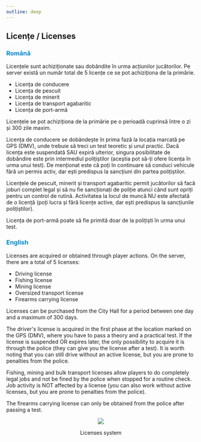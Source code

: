 ```yaml
---
outline: deep
---
```


## Licențe / Licenses

### <span style="color: #0088CC">Română</span>

Licențele sunt achiziționate sau dobândite în urma acțiunilor jucătorilor. Pe server există un număr total de 5 licențe ce se pot achiziționa de la primărie. 

- Licența de conducere
- Licența de pescuit
- Licența de minerit
- Licența de transport agabaritic
- Licența de port-armă

Licențele se pot achiziționa de la primărie pe o perioadă cuprinsă între o zi și 300 zile maxim.

Licența de conducere se dobândește în prima fază la locația marcată pe GPS (DMV), unde trebuie să treci un test teoretic și unul practic. Dacă licența este suspendată SAU expiră ulterior, singura posibilitate de dobândire este prin intermediul polițiștilor (aceștia pot să-ți ofere licența în urma unui test). De menționat este că poți în continuare să conduci vehicule fără un permis activ, dar ești predispus la sancțiuni din partea polițiștilor.

Licențele de pescuit, minerit și transport agabaritic permit jucătorilor să facă joburi complet legal și să nu fie sancționați de poliție atunci când sunt opriți pentru un control de rutină. Activitatea la locul de muncă NU este afectată de o licență (poți lucra și fără licențe active, dar ești predispus la sancțiunile polițiștilor).

Licența de port-armă poate să fie primită doar de la polițiști în urma unui test.

### <span style="color: #0088CC">English</span>

Licenses are acquired or obtained through player actions. On the server, there are a total of 5 licenses:

- Driving license
- Fishing license 
- Mining license
- Oversized transport license 
- Firearms carrying license

Licenses can be purchased from the City Hall for a period between one day and a maximum of 300 days.

The driver's license is acquired in the first phase at the location marked on the GPS (DMV), where you have to pass a theory and a practical test. If the license is suspended OR expires later, the only possibility to acquire it is through the police (they can give you the license after a test). It is worth noting that you can still drive without an active license, but you are prone to penalties from the police.

Fishing, mining and bulk transport licenses allow players to do completely legal jobs and not be fined by the police when stopped for a routine check. Job activity is NOT affected by a license (you can also work without active licenses, but you are prone to penalties from the police).

The firearms carrying license can only be obtained from the police after passing a test.

<p align="center"><img src="https://i.imgur.com/cc9nVTb.gif"/></p>
<p style="text-align: center">Licenses system</p>
